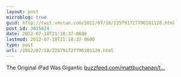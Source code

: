 ```yaml
---
layout: post
microblog: true
guid: http://twit.vmstan.com/2012/07/18/225791727796101120.html
post_id: 3035824
date: 2012-07-18T21:18:37-0600
lastmod: 2012-07-18T21:18:37-0600
type: post
url: /2012/07/18/225791727796101120.html
---
```

The Original iPad Was Gigantic <a href="http://www.buzzfeed.com/mattbuchanan/the-original-ipad-was-gigantic">buzzfeed.com/mattbuchanan/t…</a>
